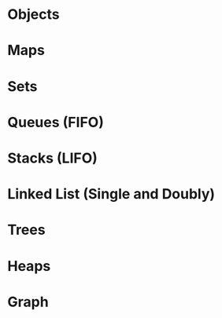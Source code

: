 # Objects

# Maps

# Sets

# Queues (FIFO)

# Stacks (LIFO)

# Linked List (Single and Doubly)

# Trees

# Heaps

# Graph

